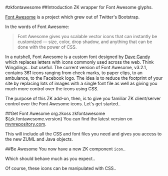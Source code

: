 #zkfontawesome
##Introduction
ZK wrapper for Font Awesome glyphs.

[Font Awesome](http://fortawesome.github.io/Font-Awesome/icons/) is a project
 which grew out of Twitter's Bootstrap.

In the words of Font Awesome:
> Font Awesome gives you scalable vector icons that can instantly be customized
> — size, color, drop shadow, and anything that can be done with the power of
> CSS.

In a nutshell, Font Awesome is a custom font designed by
 [Dave Gandy](https://twitter.com/davegandy) which replaces letters with icons
 commonly used across the web. Think Wingdings.. but useful. The current version
 of Font Awesome, v3.2.1, contains 361 icons ranging from check marks, to paper
 clips, to an ambulance, to the Facebook logo. The idea is to reduce the
 footprint of your site by replacing lots of images with a single font file as
 well as giving you much more control over the icons using CSS.

The purpose of this ZK add-on, then, is to give you familiar ZK client/server
 control over the Font Awesome icons. Let's get started..

##Get Font Awesome
    <dependency>
        <groupId>org.zkoss</groupId>
        <artifactId>zkfontawesome</artifactId>
        <version>${zk.fontawesome.version}</version>
    </dependency>
You can find the latest version on
 [mvnrepository.com](http://mvnrepository.com/artifact/org.zkoss/zkfontawesome).

This will include all the CSS and font files you need and gives you access to
 the new ZUML and Java objects.

##Be Awesome
You now have a new ZK component `icon`..
    <icon type="icon-smile"/>

Which should behave much as you expect..
    <zk>
        <vlayout>
            <a href="http://fortawesome.github.io/Font-Awesome/icon/smile/">
                <icon type="icon-smile"/>
            </a>
            <icon type="icon-thumbs-up"
                  onClick="alert('Awesome!')"/>
        <vlayout>
    </zk>

Of course, these icons can be manipulated with CSS..
    <zk>
        <style>
            .github-link {
                color: #000;
            }
            .github-link:hover {
                color: #4183C4;
            }
        </style>
        <a href="http://fortawesome.github.io/Font-Awesome/icon/github/"
           sclass="github-link">
            <icon type="icon-github"/>
        </a>
    </zk>

